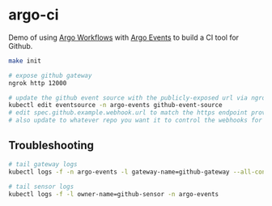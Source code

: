 # argo-ci

Demo of using [Argo Workflows](https://argoproj.github.io/projects/argo) with [Argo Events](https://argoproj.github.io/projects/argo-events) to build a CI tool for Github.

```bash
make init

# expose github gateway
ngrok http 12000

# update the github event source with the publicly-exposed url via ngrok
kubectl edit eventsource -n argo-events github-event-source
# edit spec.github.example.webhook.url to match the https endpoint provided by ngrok
# also update to whatever repo you want it to control the webhooks for
```

## Troubleshooting

```bash
# tail gateway logs
kubectl logs -f -n argo-events -l gateway-name=github-gateway --all-containers

# tail sensor logs
kubectl logs -f -l owner-name=github-sensor -n argo-events
```
